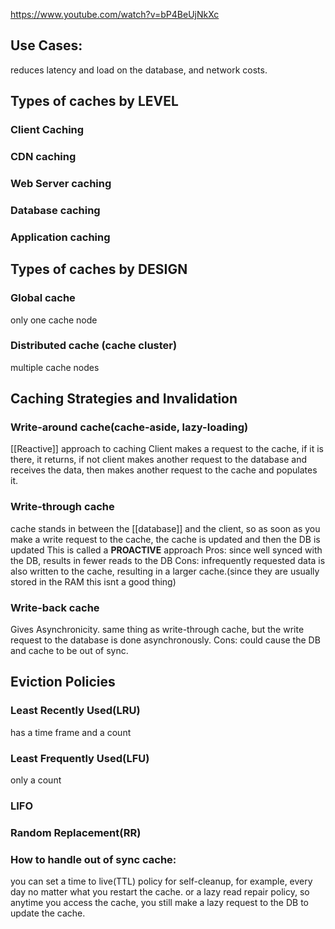 https://www.youtube.com/watch?v=bP4BeUjNkXc

## Use Cases:
reduces latency and load on the database, and network costs.

## Types of caches by LEVEL
### Client Caching
### CDN caching
### Web Server caching
### Database caching
### Application caching

## Types of caches by DESIGN
### Global cache
only one cache node
### Distributed cache (cache cluster)
multiple cache nodes


## Caching Strategies and Invalidation
### Write-around cache(cache-aside, lazy-loading)
[[Reactive]] approach to caching
Client makes a request to the cache, if it is there, it returns, if not client makes another request to the database and receives the data, then makes another request to the cache and populates it.
### Write-through cache

cache stands in between the [[database]] and the client, so as soon as you make a write request to the cache, the cache is updated and then the DB is updated
This is called a **PROACTIVE** approach
Pros:
	since well synced with the DB, results in fewer reads to the DB
Cons:
	infrequently requested data is also written to the cache, resulting in a larger cache.(since they are usually stored in the RAM this isnt a good thing)

### Write-back cache
Gives Asynchronicity. same thing as write-through cache, but the write request to the database is done asynchronously.
Cons:
	could cause the DB and cache to be out of sync. 

## Eviction Policies
### Least Recently Used(LRU)
has a time frame and a count
### Least Frequently Used(LFU)
only a count
### LIFO
### Random Replacement(RR)

### How to handle out of sync cache:
you can set a time to live(TTL) policy for self-cleanup, for example, every day no matter what you restart the cache. 
or a lazy read repair policy, so anytime you access the cache, you still make a lazy request to the DB to update the cache. 
